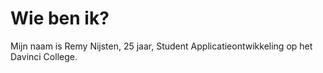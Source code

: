 # Wie ben ik?

Mijn naam is Remy Nijsten, 25 jaar, Student Applicatieontwikkeling op het Davinci College.